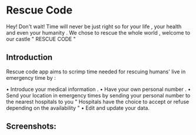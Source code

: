 # Rescue Code

Hey! Don't wait! Time will never be just right so for your life , your health and even your humanity . We chose to rescue the whole world , welcome to our castle " RESCUE CODE " 

## Introduction


Rescue code app aims to scrimp time needed for rescuing humans' live in emergency time by :

• Introduce your medical information .
• Have your own personal number .
• Send your location in emergency times by sending your personal number to the nearest hospitals to you " Hospitals have the choice to accept or refuse depending on the availability "
• Edit and update your data.

## Screenshots:
